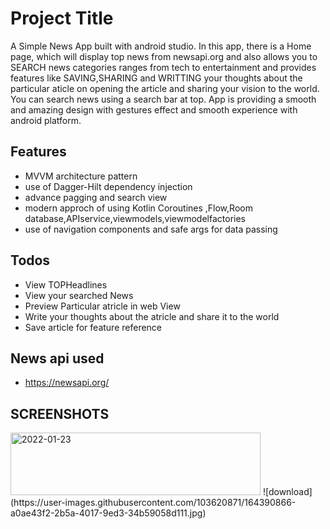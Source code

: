 # Project Title

A Simple News App built with android studio. In this app, there is a Home page, which will display top news from newsapi.org and also allows you to SEARCH news categories ranges from tech to entertainment and provides features like SAVING,SHARING and WRITTING your thoughts about the particular aticle on opening the article and sharing your vision to the world. You can search news using a search bar at top. App is providing a smooth and amazing design with gestures effect and smooth experience with android  platform.


## Features

- MVVM architecture pattern
- use of Dagger-Hilt dependency injection
- advance pagging and search view
- modern approch of using Kotlin Coroutines ,Flow,Room database,APIservice,viewmodels,viewmodelfactories
- use of navigation components and safe args for data passing
## Todos

- View TOPHeadlines
- View your searched News
- Preview Particular atricle in web View
- Write your thoughts about the atricle and share it to the world
- Save article for feature reference
## News api used
- https://newsapi.org/
## SCREENSHOTS
<img width="400"  height="100" alt="2022-01-23" src="https://user-images.githubusercontent.com/103620871/164385489-6d9a4e0b-9d92-4661-b3d1-3e6ba77478b3.png">
![download](https://user-images.githubusercontent.com/103620871/164390866-a0ae43f2-2b5a-4017-9ed3-34b59058d111.jpg)


